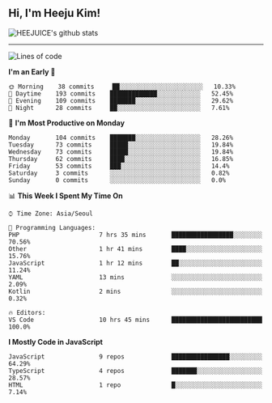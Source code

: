 ## Hi, I'm Heeju Kim!

![HEEJUICE's github stats](https://github-readme-stats.vercel.app/api?username=HEEJUICE&show_icons=true)

---
<!--START_SECTION:waka-->
![Lines of code](https://img.shields.io/badge/From%20Hello%20World%20I%27ve%20Written-19.7%20million%20lines%20of%20code-blue)

**I'm an Early 🐤** 

```text
🌞 Morning    38 commits     ██░░░░░░░░░░░░░░░░░░░░░░░   10.33% 
🌆 Daytime    193 commits    █████████████░░░░░░░░░░░░   52.45% 
🌃 Evening    109 commits    ███████░░░░░░░░░░░░░░░░░░   29.62% 
🌙 Night      28 commits     ██░░░░░░░░░░░░░░░░░░░░░░░   7.61%

```
📅 **I'm Most Productive on Monday** 

```text
Monday       104 commits    ███████░░░░░░░░░░░░░░░░░░   28.26% 
Tuesday      73 commits     █████░░░░░░░░░░░░░░░░░░░░   19.84% 
Wednesday    73 commits     █████░░░░░░░░░░░░░░░░░░░░   19.84% 
Thursday     62 commits     ████░░░░░░░░░░░░░░░░░░░░░   16.85% 
Friday       53 commits     ███░░░░░░░░░░░░░░░░░░░░░░   14.4% 
Saturday     3 commits      ░░░░░░░░░░░░░░░░░░░░░░░░░   0.82% 
Sunday       0 commits      ░░░░░░░░░░░░░░░░░░░░░░░░░   0.0%

```


📊 **This Week I Spent My Time On** 

```text
⌚︎ Time Zone: Asia/Seoul

💬 Programming Languages: 
PHP                      7 hrs 35 mins       █████████████████░░░░░░░░   70.56% 
Other                    1 hr 41 mins        ████░░░░░░░░░░░░░░░░░░░░░   15.76% 
JavaScript               1 hr 12 mins        ██░░░░░░░░░░░░░░░░░░░░░░░   11.24% 
YAML                     13 mins             ░░░░░░░░░░░░░░░░░░░░░░░░░   2.09% 
Kotlin                   2 mins              ░░░░░░░░░░░░░░░░░░░░░░░░░   0.32%

🔥 Editors: 
VS Code                  10 hrs 45 mins      █████████████████████████   100.0%

```

**I Mostly Code in JavaScript** 

```text
JavaScript               9 repos             ████████████████░░░░░░░░░   64.29% 
TypeScript               4 repos             ███████░░░░░░░░░░░░░░░░░░   28.57% 
HTML                     1 repo              █░░░░░░░░░░░░░░░░░░░░░░░░   7.14%

```



<!--END_SECTION:waka-->
